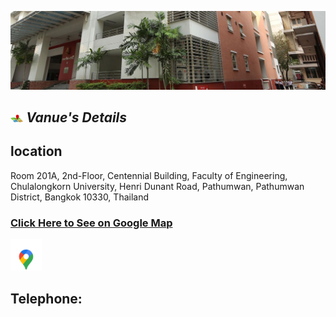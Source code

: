 ![collaboation](/vanue/picture/100yearbuilding.jpg "Test1")
## <img width="4%" src="/Agenda/picture/location.png" /><link rel="stylesheet" type="text/css" media="all" href="./css/logo.css"/> <i class = "fa fa-handshake-p" aria-hidden="true"> Vanue's Details </i> 
## location
Room 201A, 2nd-Floor, Centennial Building, Faculty of Engineering, Chulalongkorn University, Henri Dunant Road, Pathumwan, Pathumwan District, Bangkok 10330, Thailand

<a href="https://www.google.com/maps/place/Centennial+Building,+Faculty+of+Engineering/@13.7362055,100.5328567,17.61z/data=!4m18!1m12!4m11!1m6!1m2!1s0x30e29ed5c73c4281:0x1d308f75b16d208f!2sCentennial+Building,+Faculty+of+Engineering!2m2!1d100.5339478!2d13.736365!1m3!2m2!1d100.5339346!2d13.7364546!3m4!1s0x30e29ed5c73c4281:0x1d308f75b16d208f!8m2!3d13.736365!4d100.5339478"><h3>Click Here to See on Google Map</h3><img width="10%" src="/Agenda/picture/giphy.gif" /></a>

## Telephone: